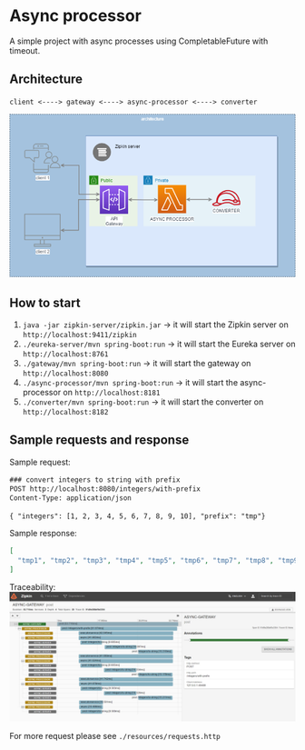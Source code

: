 # Async processor

A simple project with async processes using CompletableFuture with timeout.

## Architecture

`client <----> gateway <----> async-processor <----> converter`

![plot](./resources/images/architecture.png)

## How to start

1. `java -jar zipkin-server/zipkin.jar` -> it will start the Zipkin server on `http://localhost:9411/zipkin`
2. `./eureka-server/mvn spring-boot:run` -> it will start the Eureka server on `http://localhost:8761`
3. `./gateway/mvn spring-boot:run` -> it will start the gateway on `http://localhost:8080`
4. `./async-processor/mvn spring-boot:run` -> it will start the async-processor on `http://localhost:8181`
5. `./converter/mvn spring-boot:run` -> it will start the converter on `http://localhost:8182`

## Sample requests and response

Sample request:
```http request
### convert integers to string with prefix
POST http://localhost:8080/integers/with-prefix
Content-Type: application/json

{ "integers": [1, 2, 3, 4, 5, 6, 7, 8, 9, 10], "prefix": "tmp"}
```

Sample response:
```json
[
  "tmp1", "tmp2", "tmp3", "tmp4", "tmp5", "tmp6", "tmp7", "tmp8", "tmp9", "tmp10"
]
```

Traceability:
![plot](./resources/images/traceability10integers.jpg)

For more request please see `./resources/requests.http`

